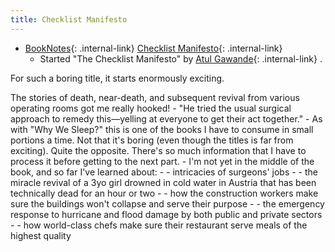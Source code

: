 ```yaml
---
title: Checklist Manifesto
---
```



- [BookNotes](/booknotes){: .internal-link} [Checklist Manifesto](/checklist-manifesto){: .internal-link}
    - Started "The Checklist Manifesto" by [Atul Gawande](/atul-gawande){: .internal-link} .

For such a boring title, it starts enormously exciting.

The stories of death, near-death, and subsequent revival from various operating rooms got me really hooked!
    - "He tried the usual surgical approach to remedy this—yelling at everyone to get their act together."
    - As with "Why We Sleep?" this is one of the books I have to consume in small portions a time. Not that it's boring (even though the titles is far from exciting). Quite the opposite. There's so much information that I have to process it before getting to the next part.
    - I'm not yet in the middle of the book, and so far I've learned about:
        - - intricacies of surgeons' jobs
        - - the miracle revival of a 3yo girl drowned in cold water in Austria that has been technically dead for an hour or two
        - - how the construction workers make sure the buildings won't collapse and serve their purpose
        - - the emergency response to hurricane and flood damage by both public and private sectors
        - - how world-class chefs make sure their restaurant serve meals of the highest quality


